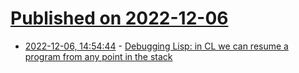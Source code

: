 # [Published on 2022-12-06](index.md)

* [2022-12-06, 14:54:44](https://news.ycombinator.com/item?id=33880909) - [Debugging Lisp: in CL we can resume a program from any point in the stack](https://lisp-journey.gitlab.io/blog/debugging-lisp-fix-and-resume-a-program-from-any-point-in-stack/)
